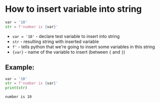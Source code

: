 # How to insert variable into string

```python
var = '10'
str = f'number is {var}'
```

- `var = '10'` - declare test variable to insert into string
- `str` - resulting string with inserted variable
- `f'` - tells python that we're going to insert some variables in this string
- `{var}` - name of the variable to insert (between `{` and `}`)

## Example: 
```python
var = '10'
str = f'number is {var}'
print(str)
```
```
number is 10

```
